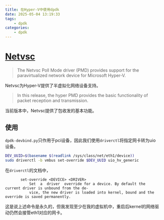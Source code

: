 ```yaml
---
title: 在Hyper-V中使用dpdk
date: 2025-05-04 13:19:33
tags: 
    - dpdk
categories: 
    - dpdk
---
```


# [Netvsc](https://doc.dpdk.org/guides/nics/netvsc.html)

> The Netvsc Poll Mode driver (PMD) provides support for the paravirtualized network device for Microsoft Hyper-V.

Netvsc为Hyper-V提供了半虚拟化网络设备支持。

> In this release, the hyper PMD provides the basic functionality of packet reception and transmission.

当前版本中，Netvsc提供了包收发的基本功能。

## 使用

`dpdk-devbind.py`只作用于pci设备，因此我们使用`driverctl`将指定网卡转为uio设备。

```bash
DEV_UUID=$(basename $(readlink /sys/class/net/eth1/device))
sudo driverctl -b vmbus set-override $DEV_UUID uio_hv_generic
```

在`driverctl`的文档中，


```
       set-override <DEVICE> <DRIVER>
           Set  a  driver  override for a device. By default the current driver is unbound from the de‐
           vice, the new driver is loaded into kernel, bound and the override is saved permanently.
```

这是说上述命令是永久的，但我发现至少在我的虚拟机中，重启后kernel的网络驱动仍然会接管eth1对应的网卡。

